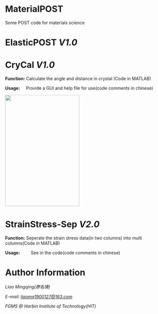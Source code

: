 # MaterialPOST
Some POST code for materials science

# ElasticPOST *V1.0*



# CryCal *V1.0*
**Function:**  Calculate the angle and distance in crystal (Code in MATLAB)

**Usage:**
      Provide a GUI and help file for use(code comments in chinese)

​      <img src="https://github.com/hitliaomq/MaterialPOST/blob/master/CryCal/Screenshot/CryCal_Screenshot_en.png" width="241" height="362"></img>

# StrainStress-Sep *V2.0*
**Function:** Seperate the strain stress data(in two columns) into multi columns(Code in MATLAB)


**Usage:**
          See in the code(code comments in chinese)
      
# Author Information
*Liao Mingqing(廖名情)* 

*E-mail: liaomq1900127@163.com*      

*FGMS @ Harbin Institute of Technology(HIT)*

